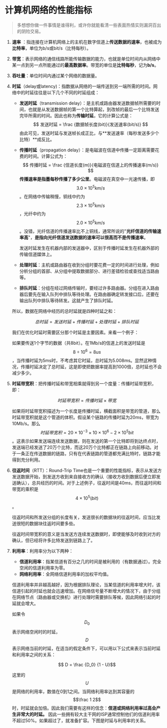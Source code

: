 # 计算机网络的性能指标

> 多想想你做一件事情是谁得利，或许你就能看清一些表面热情实则漏洞百出的阴险交易。

1. **速率** ：指连接在计算机网络上的主机在数字信道上**传送数据的速率**，也被成为**比特率**，单位为b/s或bit/s（比特每秒）。

2. **带宽**：表示网络的通信线路所能传输数据的能力，也就是单位时间内从网络中某一点到另一点所能通过的**最高数据率**。带宽的单位是**比特每秒**，记为**b/s**。

3. **吞吐量**：单位时间内通过某个网络的数据量。

4. **时延**（delay或latency)：指数据从网络的一端传送到另一端所需的时间。网络中的时延往往是以下几个不同的时延组成：

   * **发送时延**（transmission delay）：是主机或路由器发送数据帧所需要的时间，也就是从发送数据帧的第一个比特算起，到改帧的最后一个比特发送完毕所需的时间。因此也称为**传输时延**，它的计算公式是：
     $$
     发送时延 = \frac {数据帧长度(bit)}{发送速率(bit/s)}
     $$
     由此可见，发送时延与发送帧长成正比，与**发送速率（每秒发送多少个比特）**成反比。

   * **传播时延**（propagation delay）：是电磁波在信道中传播一定距离需要花费的时间。计算公式为：
     $$
     传播时延 = \frac {信道长度(m)}{电磁波在信道上的传播速率(m/s)}
     $$
     **传播速率是指墨每秒传播了多少公里**。电磁波在真空中一光速传播，即$$3.0\times10^5km/s$$。在网络中传输稍慢，铜线中约为$$2.3\times10^5km/s$$，光纤中约为$$2.0\times10^5km/s$$。没错，光纤信道的传播速率比不上铜线，通常所说的"**光纤信道的传输速率高**"，**是指向光纤信道发送数据的速率可以很高而不是传播速率**。

     发送时延发生在机器内部的发送器中，区别于传播时延发生在机器外部的传输信道媒体上。

   * **处理时延**：主机或路由器在收到分组时要花费一定的时间进行处理，例如分析分组的首部、从分组中提取数据部分、进行差错检验或查找适当路由等。

   * **排队时延**：分组在经过网络传输时，要经过许多路由器。分组在进入路由器后要先在输入队列中排队等待处理。在路由器确定转发接口后，还要在输出队列中排队等待转发。这就产生了排队时延。

   所以，数据在网络中经历的总时延就是四种时延之和：

   $$总时延 = 发送时延 + 传播时延 + 处理时延 + 排队时延$$

   我们在优化时延时需要区分那个时延是主要因素。来看一个例子：

   如果要传送1个字节的数据（共8bit）。在1Mb/s的信道上的发送时延是$$8 \div 10^{6} = 8us$$，当传播时延为5ms时，不考虑其它时延，总时延为5.008ms。显然这种情况，传播时延决定了总时延，这是即使把数据率提高到1000倍，总时延也不会减少多少。

5. **时延带宽积**：把传播时延和带宽相乘就得到另一个度量：传播时延带宽积，即：

   $$时延带宽积 = 传播时延 \times 带宽$$

   如果将时延带宽积描述为一个长度是传播时延，横截面积是带宽的管道，那么时延带宽积就是这个管道的体积。假设某个链路的传播时延为20ms，带宽为10Mb/s。那么$$时延带宽积 = 20 \times 10 ^{-3} \times 10 \times 10^6 - 2 \times 10^5 bit$$。这表示如果发送端连续发送数据，则在发送的第一个比特即将到达终点时，发送端已经发送了20万个比特，而这20万个比特都正在链路上向前移动。对于一条正在传送数据的链路，只有在代表链路的管道都充满比特时，链路才能得到充分利用。

6. **往返时间**（RTT）：Round-Trip Time也是一个重要的性能指标，表示从发送方发送数据开始，到发送方收到来自接收方的确认（接收方收到数据后便立即发送确认），总共经历的时间。对于上述例子，往返时间是40ms，而往返时间和带宽的乘积是$$4 \times 10^5(bit)$$。

   往返时间和所发送分组的长度有关，发送很长的数据块的往返时间，应当比发送很短的数据块往返时间要多些。

   往返时间带宽积的意义是当发送方连续发送数据时，即使能够及时收到对方的确认，但已经将许多比特发送到链路上了。

7. **利用率**：利用率分为以下两种：

   * **信道利用率**：指某信道有百分之几的时间是被利用的（有数据通过）。完全空闲的信道利用率为零。
   * **网络利用率**：全网络信道利用率的加权平均值。

   信道利用率并非越高越好，因为根据排队理论，当某信道的利用率增大时，该信道引起的时延也就会迅速增加。在网络信号量不断增大的情况下，由于分组在网络节点（路由器或交换机）进行处理时需要排队等候，因此网络引起的时延就会增大。

   如果令$$D_0$$表示网络空闲时的时延，$$D$$表示网络当前的时延，在适当的假定条件下，可以用以下公式来表示当前时延和利用率之间的关系：

   $$ D = \frac {D_0} {1 - U}$$

   这里的$$U$$是网络的利用率，数值在0到1之间。当网络利用率达到其容量的$$\frac 1 2$$时，时延就会加倍。因此我们需要有这样的信念：**信道或网络利用率过高会产生非常大的时延。** 因此一些拥有较大主干网的ISP通常控制他们的信道利用率不超过50%。如果超过了，就准备扩容。下图是时延与利用率的关系。